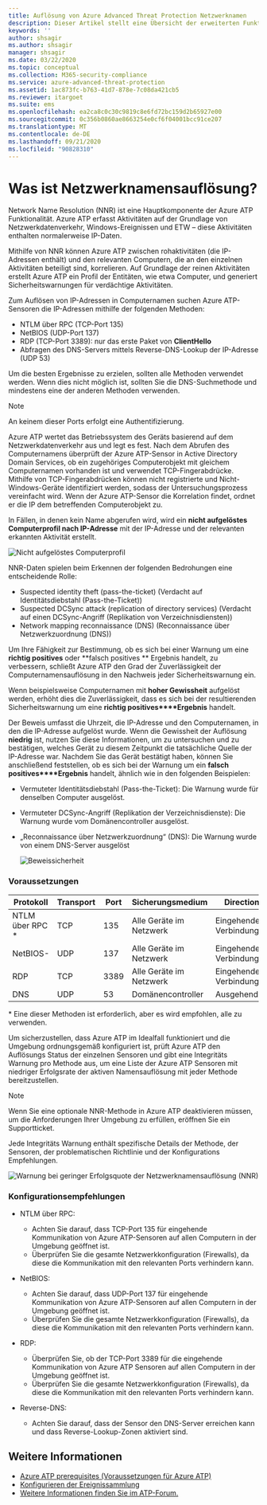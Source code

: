 ```yaml
---
title: Auflösung von Azure Advanced Threat Protection Netzwerknamen
description: Dieser Artikel stellt eine Übersicht der erweiterten Funktionen und Einsatzweisen der Netzwerknamensauflösung von Azure ATP dar.
keywords: ''
author: shsagir
ms.author: shsagir
manager: shsagir
ms.date: 03/22/2020
ms.topic: conceptual
ms.collection: M365-security-compliance
ms.service: azure-advanced-threat-protection
ms.assetid: 1ac873fc-b763-41d7-878e-7c08da421cb5
ms.reviewer: itargoet
ms.suite: ems
ms.openlocfilehash: ea2ca8c0c30c9819c8e6fd72bc159d2b65927e00
ms.sourcegitcommit: 0c356b0860ae8663254e0cf6f04001bcc91ce207
ms.translationtype: MT
ms.contentlocale: de-DE
ms.lasthandoff: 09/21/2020
ms.locfileid: "90828310"
---
```

# <a name="what-is-network-name-resolution"></a>Was ist Netzwerknamensauflösung?

Network Name Resolution (NNR) ist eine Hauptkomponente der Azure ATP Funktionalität. Azure ATP erfasst Aktivitäten auf der Grundlage von Netzwerkdatenverkehr, Windows-Ereignissen und ETW – diese Aktivitäten enthalten normalerweise IP-Daten.

Mithilfe von NNR können Azure ATP zwischen rohaktivitäten (die IP-Adressen enthält) und den relevanten Computern, die an den einzelnen Aktivitäten beteiligt sind, korrelieren. Auf Grundlage der reinen Aktivitäten erstellt Azure ATP ein Profil der Entitäten, wie etwa Computer, und generiert Sicherheitswarnungen für verdächtige Aktivitäten.

Zum Auflösen von IP-Adressen in Computernamen suchen Azure ATP-Sensoren die IP-Adressen mithilfe der folgenden Methoden:

- NTLM über RPC (TCP-Port 135)
- NetBIOS (UDP-Port 137)
- RDP (TCP-Port 3389): nur das erste Paket von **ClientHello**
- Abfragen des DNS-Servers mittels Reverse-DNS-Lookup der IP-Adresse (UDP 53)

Um die besten Ergebnisse zu erzielen, sollten alle Methoden verwendet werden. Wenn dies nicht möglich ist, sollten Sie die DNS-Suchmethode und mindestens eine der anderen Methoden verwenden.

> [!NOTE]
> An keinem dieser Ports erfolgt eine Authentifizierung.

Azure ATP wertet das Betriebssystem des Geräts basierend auf dem Netzwerkdatenverkehr aus und legt es fest. Nach dem Abrufen des Computernamens überprüft der Azure ATP-Sensor in Active Directory Domain Services, ob ein zugehöriges Computerobjekt mit gleichem Computernamen vorhanden ist und verwendet TCP-Fingerabdrücke. Mithilfe von TCP-Fingerabdrücken können nicht registrierte und Nicht-Windows-Geräte identifiziert werden, sodass der Untersuchungsprozess vereinfacht wird.
Wenn der Azure ATP-Sensor die Korrelation findet, ordnet er die IP dem betreffenden Computerobjekt zu.

In Fällen, in denen kein Name abgerufen wird, wird ein **nicht aufgelöstes Computerprofil nach IP-Adresse** mit der IP-Adresse und der relevanten erkannten Aktivität erstellt.

![Nicht aufgelöstes Computerprofil](media/unresolved-computer-profile.png)

NNR-Daten spielen beim Erkennen der folgenden Bedrohungen eine entscheidende Rolle:

- Suspected identity theft (pass-the-ticket) (Verdacht auf Identitätsdiebstahl (Pass-the-Ticket))
- Suspected DCSync attack (replication of directory services) (Verdacht auf einen DCSync-Angriff (Replikation von Verzeichnisdiensten))
- Network mapping reconnaissance (DNS) (Reconnaissance über Netzwerkzuordnung (DNS))

Um Ihre Fähigkeit zur Bestimmung, ob es sich bei einer Warnung um eine **richtig positives** oder **falsch positives ** Ergebnis handelt, zu verbessern, schließt Azure ATP den Grad der Zuverlässigkeit der Computernamensauflösung in den Nachweis jeder Sicherheitswarnung ein.

Wenn beispielsweise Computernamen mit **hoher Gewissheit** aufgelöst werden, erhöht dies die Zuverlässigkeit, dass es sich bei der resultierenden Sicherheitswarnung um eine **richtig positives****Ergebnis** handelt.

Der Beweis umfasst die Uhrzeit, die IP-Adresse und den Computernamen, in den die IP-Adresse aufgelöst wurde. Wenn die Gewissheit der Auflösung **niedrig** ist, nutzen Sie diese Informationen, um zu untersuchen und zu bestätigen, welches Gerät zu diesem Zeitpunkt die tatsächliche Quelle der IP-Adresse war.
Nachdem Sie das Gerät bestätigt haben, können Sie anschließend feststellen, ob es sich bei der Warnung um ein **falsch positives****Ergebnis** handelt, ähnlich wie in den folgenden Beispielen:

- Vermuteter Identitätsdiebstahl (Pass-the-Ticket): Die Warnung wurde für denselben Computer ausgelöst.
- Vermuteter DCSync-Angriff (Replikation der Verzeichnisdienste): Die Warnung wurde vom Domänencontroller ausgelöst.
- „Reconnaissance über Netzwerkzuordnung“ (DNS): Die Warnung wurde von einem DNS-Server ausgelöst

    ![Beweissicherheit](media/nnr-high-certainty.png)

### <a name="prerequisites"></a>Voraussetzungen

|Protokoll|Transport|Port|Sicherungsmedium|Direction|
|--------|--------|------|-------|------|
|NTLM über RPC *|TCP|135|Alle Geräte im Netzwerk|Eingehende Verbindungen|
|NetBIOS-|UDP|137|Alle Geräte im Netzwerk|Eingehende Verbindungen|
|RDP|TCP|3389|Alle Geräte im Netzwerk|Eingehende Verbindungen|
|DNS|UDP|53|Domänencontroller|Ausgehend|

\* Eine dieser Methoden ist erforderlich, aber es wird empfohlen, alle zu verwenden.

Um sicherzustellen, dass Azure ATP im Idealfall funktioniert und die Umgebung ordnungsgemäß konfiguriert ist, prüft Azure ATP den Auflösungs Status der einzelnen Sensoren und gibt eine Integritäts Warnung pro Methode aus, um eine Liste der Azure ATP Sensoren mit niedriger Erfolgsrate der aktiven Namensauflösung mit jeder Methode bereitzustellen.

> [!NOTE]
> Wenn Sie eine optionale NNR-Methode in Azure ATP deaktivieren müssen, um die Anforderungen Ihrer Umgebung zu erfüllen, eröffnen Sie ein Supportticket.

Jede Integritäts Warnung enthält spezifische Details der Methode, der Sensoren, der problematischen Richtlinie und der Konfigurations Empfehlungen.

![Warnung bei geringer Erfolgsquote der Netzwerknamensauflösung (NNR)](media/atp-nnr-success-rate.png)

### <a name="configuration-recommendations"></a>Konfigurationsempfehlungen

- NTLM über RPC:
  - Achten Sie darauf, dass TCP-Port 135 für eingehende Kommunikation von Azure ATP-Sensoren auf allen Computern in der Umgebung geöffnet ist.
  - Überprüfen Sie die gesamte Netzwerkkonfiguration (Firewalls), da diese die Kommunikation mit den relevanten Ports verhindern kann.

- NetBIOS:
  - Achten Sie darauf, dass UDP-Port 137 für eingehende Kommunikation von Azure ATP-Sensoren auf allen Computern in der Umgebung geöffnet ist.
  - Überprüfen Sie die gesamte Netzwerkkonfiguration (Firewalls), da diese die Kommunikation mit den relevanten Ports verhindern kann.
- RDP:
  - Überprüfen Sie, ob der TCP-Port 3389 für die eingehende Kommunikation von Azure ATP Sensoren auf allen Computern in der Umgebung geöffnet ist.
  - Überprüfen Sie die gesamte Netzwerkkonfiguration (Firewalls), da diese die Kommunikation mit den relevanten Ports verhindern kann.
- Reverse-DNS:
  - Achten Sie darauf, dass der Sensor den DNS-Server erreichen kann und dass Reverse-Lookup-Zonen aktiviert sind.

## <a name="see-also"></a>Weitere Informationen

- [Azure ATP prerequisites (Voraussetzungen für Azure ATP)](prerequisites.md)
- [Konfigurieren der Ereignissammlung](configure-event-collection.md)
- [Weitere Informationen finden Sie im ATP-Forum.](https://aka.ms/azureatpcommunity)
